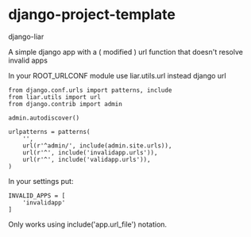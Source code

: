 django-project-template
=======================

django-liar

A simple django app with a ( modified ) url function that doesn't resolve invalid apps

In your ROOT_URLCONF module use liar.utils.url instead django url

    from django.conf.urls import patterns, include
    from liar.utils import url
    from django.contrib import admin

    admin.autodiscover()

    urlpatterns = patterns(
        '',
        url(r'^admin/', include(admin.site.urls)),
        url(r'^', include('invalidapp.urls')),
        url(r'^', include('validapp.urls')),
    )

In your settings put:

    INVALID_APPS = [
        'invalidapp'
    ]

Only works using include('app.url_file') notation.